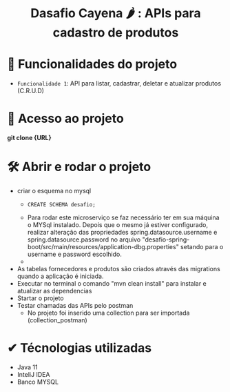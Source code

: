 <h1 align="center"> Dasafio Cayena 🌶️ : APIs para cadastro de produtos </h1>


# :hammer: Funcionalidades do projeto

- `Funcionalidade 1`: API para listar, cadastrar, deletar e atualizar produtos (C.R.U.D)

# 📁 Acesso ao projeto

**git clone {URL}**

# 🛠️ Abrir e rodar o projeto

- criar o esquema no mysql 
  -     CREATE SCHEMA desafio;
  - Para rodar este microserviço se faz necessário ter em sua máquina o MYSql instalado. 
    Depois que o mesmo já estiver configurado, realizar alteração das propriedades 
    spring.datasource.username e spring.datasource.password no arquivo
    "desafio-spring-boot/src/main/resources/application-dbg.properties"
    setando para o username e password escolhido.
  - 
- As tabelas fornecedores e produtos são criados através das migrations quando a aplicação é iniciada.
- Executar no terminal o comando "mvn clean install" para instalar e atualizar as dependencias
- Startar o projeto
- Testar chamadas das APIs pelo postman
  - No projeto foi inserido uma collection para ser importada (collection_postman)


# ✔ Técnologias utilizadas

- Java 11
- InteliJ IDEA
- Banco MYSQL
